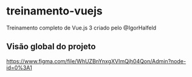 # treinamento-vuejs
Treinamento completo de Vue.js 3 criado pelo @IgorHalfeld 

## Visão global do projeto

https://www.figma.com/file/WhUZBnYnxgXVImQjh04Qon/Admin?node-id=0%3A1
